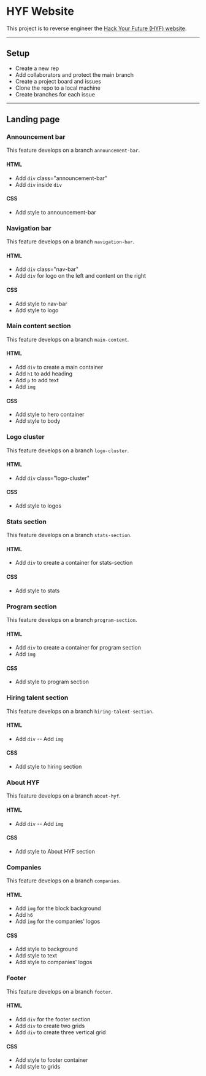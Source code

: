 # HYF Website

<!-- describe your project -->
This project is to reverse engineer the [Hack Your Future (HYF) website](https://www.hackyourfuture.net/).

---

## Setup

- Create a new rep
- Add collaborators and protect the main branch
- Create a project board and issues
- Clone the repo to a local machine
- Create branches for each issue

---

## Landing page

### Announcement bar

This feature develops on a branch `announcement-bar`.

#### HTML

- Add `div` class="announcement-bar"
- Add `div` inside `div`

#### CSS

- Add style to announcement-bar

### Navigation bar

This feature develops on a branch `navigation-bar`.

#### HTML

- Add `div` class="nav-bar"
- Add `div` for logo on the left and content on the right

#### CSS

- Add style to nav-bar
- Add style to logo

### Main content section

This feature develops on a branch `main-content`.

#### HTML

- Add `div` to create a main container
- Add `h1` to add heading
- Add `p` to add text
- Add `img`

#### CSS

- Add style to hero container
- Add style to body

### Logo cluster

This feature develops on a branch `logo-cluster`.

#### HTML

- Add `div` class="logo-cluster"

#### CSS

- Add style to logos

### Stats section

This feature develops on a branch `stats-section`.

#### HTML

- Add `div` to create a container for stats-section

#### CSS

- Add style to stats

### Program section

This feature develops on a branch `program-section`.

#### HTML

- Add `div` to create a container for program section
- Add `img`

#### CSS

- Add style to program section

### Hiring talent section

This feature develops on a branch `hiring-talent-section`.

#### HTML

- Add `div`
-- Add `img`

#### CSS

- Add style to hiring section

### About HYF

This feature develops on a branch `about-hyf`.

#### HTML

- Add `div`
-- Add `img`

#### CSS

- Add style to About HYF section

### Companies

This feature develops on a branch `companies`.

#### HTML

- Add `img` for the block background
- Add `h6`
- Add `img` for the companies' logos

#### CSS

- Add style to background
- Add style to text
- Add style to companies' logos

### Footer

This feature develops on a branch `footer`.

#### HTML

- Add `div` for the footer section
- Add `div` to create two grids
- Add `div` to create three vertical grid

#### CSS

- Add style to footer container
- Add style to grids
